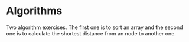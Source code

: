# Algorithms
Two algorithm exercises. The first one is to sort an array and the second one is to calculate the shortest distance from an node to another one.
